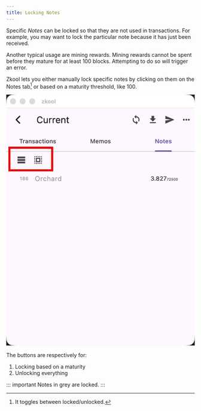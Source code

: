 ```yaml
---
title: Locking Notes
---
```


Specific *Notes* can be locked so that they are not used in transactions. For
example, you may want to lock the particular note because it has just been
received.

Another typical usage are mining rewards. Mining rewards cannot be spent before
they mature for at least 100 blocks. Attempting to do so will trigger an error.

Zkool lets you either manually lock specific notes by clicking on them on the
Notes tab[^1] or based on a maturity threshold, like 100.

![Coin Control](./images/30.coin.png)

The buttons are respectively for:
1. Locking based on a maturity
2. Unlocking everything

::: important
Notes in grey are locked.
:::

[^1]: It toggles between locked/unlocked.